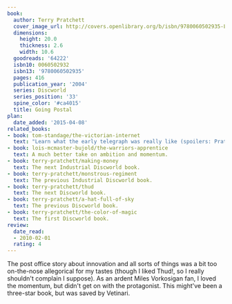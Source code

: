 ```yaml
---
book:
  author: Terry Pratchett
  cover_image_url: http://covers.openlibrary.org/b/isbn/9780060502935-L.jpg
  dimensions:
    height: 20.0
    thickness: 2.6
    width: 10.6
  goodreads: '64222'
  isbn10: 0060502932
  isbn13: '9780060502935'
  pages: 416
  publication_year: '2004'
  series: Discworld
  series_position: '33'
  spine_color: '#ca4015'
  title: Going Postal
plan:
  date_added: '2015-04-08'
related_books:
- book: tom-standage/the-victorian-internet
  text: "Learn what the early telegraph was really like (spoilers: Pratchett did his research well)."
- book: lois-mcmaster-bujold/the-warriors-apprentice
  text: A much better take on ambition and momentum.
- book: terry-pratchett/making-money
  text: The next Industrial Discworld book.
- book: terry-pratchett/monstrous-regiment
  text: The previous Industrial Discworld book.
- book: terry-pratchett/thud
  text: The next Discworld book.
- book: terry-pratchett/a-hat-full-of-sky
  text: The previous Discworld book.
- book: terry-pratchett/the-color-of-magic
  text: The first Discworld book.
review:
  date_read:
  - 2010-02-01
  rating: 4
---
```


The post office story about innovation and all sorts of things was a bit too on-the-nose allegorical for my tastes
(though I liked Thud!, so I really shouldn't complain I suppose). As an ardent Miles Vorkosigan fan, I loved the
momentum, but didn't get on with the protagonist. This might've been a three-star book, but was saved by Vetinari.
